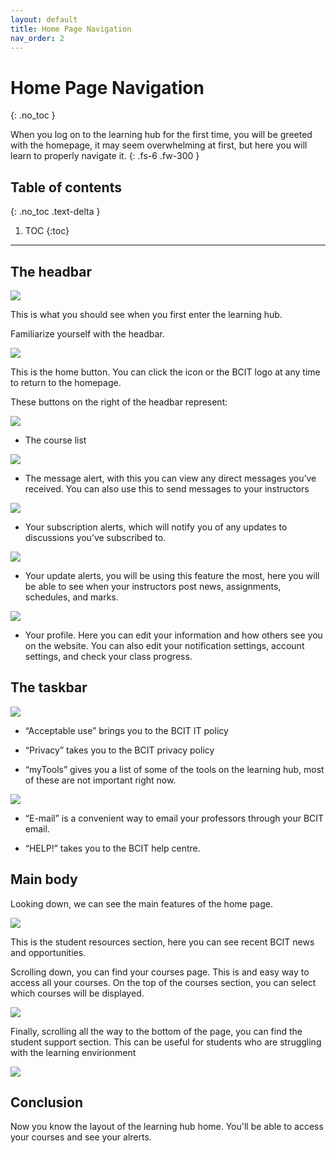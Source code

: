 ```yaml
---
layout: default
title: Home Page Navigation
nav_order: 2
---
```


# Home Page Navigation
{: .no_toc }


When you log on to the learning hub for the first time, you will be greeted with the homepage,
it may seem overwhelming at first, but here you will learn to properly navigate it.
{: .fs-6 .fw-300 }

## Table of contents
{: .no_toc .text-delta }

1. TOC
{:toc}

---


## The headbar

<img src="https://github.com/Andrew-Smirnoff/Business-Comm-assignment/blob/gh-pages/assets/images/mainPage.png?raw=true">

This is what you should see when you first enter the learning hub. 

Familiarize yourself with the headbar.

<img src="https://github.com/Andrew-Smirnoff/Business-Comm-assignment/blob/gh-pages/assets/images/home.png?raw=true">

This is the home button. You can click the icon or the BCIT logo at any time to return to the homepage.

These buttons on the right of the headbar represent:

  <img src="https://github.com/Andrew-Smirnoff/Business-Comm-assignment/blob/gh-pages/assets/images/right.png?raw=true">

  - The course list 
  
  <img src="https://github.com/Andrew-Smirnoff/Business-Comm-assignment/blob/gh-pages/assets/images/courses.png?raw=true">
  
  - The message alert, with this you can view any direct messages you’ve received. You can also use this to send messages to your instructors 
  
  <img src="https://github.com/Andrew-Smirnoff/Business-Comm-assignment/blob/gh-pages/assets/images/mail.png?raw=true">
  
  - Your subscription alerts, which will notify you of any updates to discussions you’ve subscribed to. 
  
  <img src="https://github.com/Andrew-Smirnoff/Business-Comm-assignment/blob/gh-pages/assets/images/subscriptions.png?raw=true">
  
  - Your update alerts, you will be using this feature the most, here you will be able to see when your instructors post news, assignments, schedules, and marks. 
  
  <img src="https://github.com/Andrew-Smirnoff/Business-Comm-assignment/blob/gh-pages/assets/images/remember%20to%20hit%20that%20bell%20icon.png?raw=true">
  
  - Your profile. Here you can edit your information and how others see you on the website. You can also edit your notification settings, account settings, and check your class      progress.


## The taskbar

  <img src="https://github.com/Andrew-Smirnoff/Business-Comm-assignment/blob/gh-pages/assets/images/Buttons.png?raw=true">
  
  - “Acceptable use” brings you to the BCIT IT policy
  
  -  “Privacy” takes you to the BCIT privacy policy
  
  - “myTools” gives you a list of some of the tools on the learning hub, most of these are not important right now.
  
  <img src="https://github.com/Andrew-Smirnoff/Business-Comm-assignment/blob/gh-pages/assets/images/dropDown.png?raw=true">
  
  - “E-mail” is a convenient way to email your professors through your BCIT email. 
  
  - “HELP!” takes you to the BCIT help centre.



## Main body

Looking down, we can see the main features of the home page.

<img src="https://github.com/Andrew-Smirnoff/Business-Comm-assignment/blob/gh-pages/assets/images/news.png?raw=true">

This is the student resources section, here you can see recent BCIT news and opportunities.

Scrolling down, you can find your courses page. This is and easy way to access all your courses. On the top of the courses section, you can select which courses will be displayed.

<img src="https://github.com/Andrew-Smirnoff/Business-Comm-assignment/blob/gh-pages/assets/images/courseMenu.png?raw=true">

Finally, scrolling all the way to the bottom of the page, you can find the student support section. This can be useful for students who are struggling with the learning envirionment


<img src="https://github.com/Andrew-Smirnoff/Business-Comm-assignment/blob/gh-pages/assets/images/success.png?raw=true">

## Conclusion

Now you know the layout of the learning hub home. You'll be able to access your courses and see your alrerts. 

